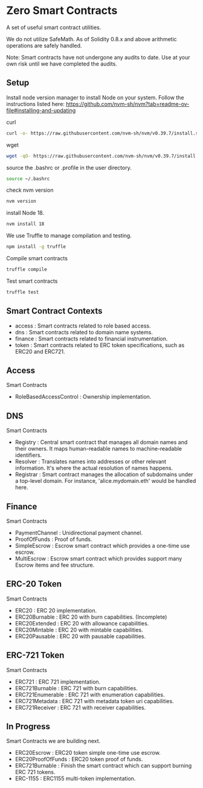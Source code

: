 # Zero Smart Contracts

A set of useful smart contract utilities.

We do not utilize SafeMath. 
As of Solidity 0.8.x and above arithmetic operations are safely handled. 

Note: Smart contracts have not undergone any audits to date. Use at your own risk until we have completed the audits.

## Setup
Install node version manager to install Node on your system. 
Follow the instructions listed here: https://github.com/nvm-sh/nvm?tab=readme-ov-file#installing-and-updating

curl
```sh
curl -o- https://raw.githubusercontent.com/nvm-sh/nvm/v0.39.7/install.sh | bash
```
wget
```sh
wget -qO- https://raw.githubusercontent.com/nvm-sh/nvm/v0.39.7/install.sh | bash
```

source the .bashrc or .profile in the user directory.
```sh
source ~/.bashrc
```

check nvm version
```sh
nvm version
```

install Node 18.
```sh
nvm install 18
```

We use Truffle to manage compilation and testing.

```sh
npm install -g truffle
```

Compile smart contracts
```sh
truffle compile
```

Test smart contracts
```sh
truffle test
```

## Smart Contract Contexts

- access  : Smart contracts related to role based access.
- dns     : Smart contracts related to domain name systems.
- finance : Smart contracts related to financial instrumentation.
- token   : Smart contracts related to ERC token specifications, such as ERC20 and ERC721.

## Access
Smart Contracts
- RoleBasedAccessControl : Ownership implementation.

## DNS
Smart Contracts
- Registry : Central smart contract that manages all domain names and their owners. It maps human-readable names to machine-readable identifiers.
- Resolver : Translates names into addresses or other relevant information. It's where the actual resolution of names happens.
- Registrar : Smart contract manages the allocation of subdomains under a top-level domain. For instance, 'alice.mydomain.eth' would be handled here.
  
## Finance
Smart Contracts
- PaymentChannel : Unidirectional payment channel.
- ProofOfFunds : Proof of funds.
- SimpleEscrow : Escrow smart contract which provides a one-time use escrow.
- MultiEscrow : Escrow smart contract which provides support many Escrow items and fee structure.
  
## ERC-20 Token
Smart Contracts
- ERC20 : ERC 20 implementation.
- ERC20Burnable : ERC 20 with burn capabilities. (Incomplete)
- ERC20Extended : ERC 20 with allowance capabilities.
- ERC20Mintable : ERC 20 with mintable capabilities.
- ERC20Pausable : ERC 20 with pausable capabilities.

## ERC-721 Token
Smart Contracts
- ERC721 : ERC 721 implementation.
- ERC721Burnable : ERC 721 with burn capabilities.
- ERC721Enumerable : ERC 721 with enumeration capabilities.
- ERC721Metadata : ERC 721 with metadata token uri capabilities.
- ERC721Receiver : ERC 721 with receiver capabilities.

## In Progress 
Smart Contracts we are building next.

- ERC20Escrow : ERC20 token simple one-time use escrow.
- ERC20ProofOfFunds : ERC20 token proof of funds.
- ERC721Burnable : Finish the smart contract which can support burning ERC 721 tokens.
- ERC-1155 : ERC1155 multi-token implementation.

